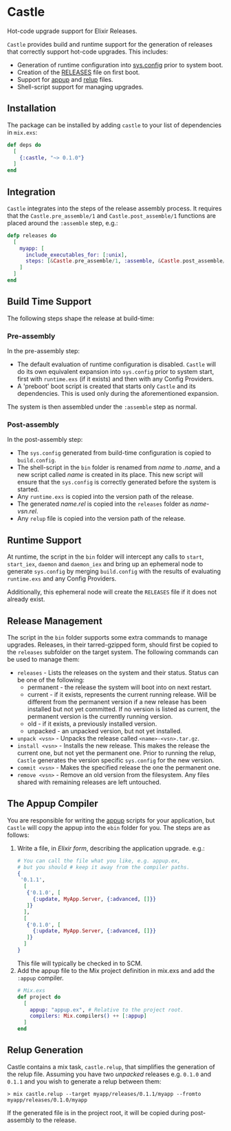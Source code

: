 # Castle

Hot-code upgrade support for Elixir Releases.

`Castle` provides build and runtime support for the generation of releases that correctly support hot-code upgrades. This includes:

  - Generation of runtime configuration into 
    [sys.config](https://www.erlang.org/doc/man/config.html#sys.config) prior to
    system boot.
  - Creation of the [RELEASES](https://www.erlang.org/doc/man/release_handler.html#description)
    file on first boot.
  - Support for [appup](https://www.erlang.org/doc/man/appup.html) and 
    [relup](https://www.erlang.org/doc/man/relup.html) files.
  - Shell-script support for managing upgrades.


## Installation

The package can be installed by adding `castle` to your list of dependencies in
`mix.exs`:

```elixir
def deps do
  [
    {:castle, "~> 0.1.0"}
  ]
end
```

## Integration

`Castle` integrates into the steps of the release assembly process. It requires
that the `Castle.pre_assemble/1` and `Castle.post_assemble/1` functions are
placed around the `:assemble` step, e.g.:

```elixir
defp releases do
  [
    myapp: [
      include_executables_for: [:unix],
      steps: [&Castle.pre_assemble/1, :assemble, &Castle.post_assemble/1, :tar]
    ]
  ]
end
```

## Build Time Support

The following steps shape the release at build-time:

### Pre-assembly

In the pre-assembly step:

  - The default evaluation of runtime configuration is disabled. `Castle` will
    do its own equivalent expansion into `sys.config` prior to system start,
    first with `runtime.exs` (if it exists) and then with any Config Providers.
  - A 'preboot' boot script is created that starts only `Castle` and its
    dependencies. This is used only during the aforementioned expansion.

The system is then assembled under the `:assemble` step as normal.

### Post-assembly

In the post-assembly step:

  - The `sys.config` generated from build-time configuration is copied to 
    `build.config`.
  - The shell-script in the `bin` folder is renamed from _name_ to _.name_, and
    a new script called _name_ is created in its place. This new script will
    ensure that the `sys.config` is correctly generated before the system is 
    started.
  - Any `runtime.exs` is copied into the version path of the release.
  - The generated _name.rel_ is copied into the `releases` folder as _name-vsn.rel_.
  - Any `relup` file is copied into the version path of the release.

## Runtime Support

At runtime, the script in the `bin` folder will intercept any calls to `start`,
`start_iex`, `daemon` and `daemon_iex` and bring up an ephemeral node to generate
`sys.config` by merging `build.config` with the results of evaluating `runtime.exs`
and any Config Providers.

Additionally, this ephemeral node will create the `RELEASES` file if it does not
already exist.

## Release Management

The script in the `bin` folder supports some extra commands to manage upgrades.
Releases, in their tarred-gzipped form, should first be copied to the `releases`
subfolder on the target system. The following commands can be used to manage
them:

  - `releases` - Lists the releases on the system and their status. Status can
    be one of the following:
    - permanent - the release the system will boot into on next restart.
    - current - if it exists, represents the current running release. Will be
      different from the permanent version if a new release has been installed
      but not yet committed. If no version is listed as current, the permanent
      version is the currently running version.
    - old - if it exists, a previously installed version.
    - unpacked - an unpacked version, but not yet installed.
  - `unpack <vsn>` - Unpacks the release called `<name>-<vsn>.tar.gz`.
  - `install <vsn>` - Installs the new release. This makes the release the
    current one, but not yet the permanent one. Prior to running the relup,
    `Castle` generates the version specific `sys.config` for the new version.
  - `commit <vsn>` - Makes the specified release the one the permanent one.
  - `remove <vsn>` - Remove an old version from the filesystem. Any files
    shared with remaining releases are left untouched.

## The Appup Compiler

You are responsible for writing the [appup](https://www.erlang.org/doc/man/appup.html)
scripts for your application, but `Castle` will copy the appup into the `ebin` folder
for you. The steps are as follows:

1. Write a file, in _Elixir form_, describing the application upgrade. e.g.:
   ```elixir
   # You can call the file what you like, e.g. appup.ex, 
   # but you should # keep it away from the compiler paths.
   {
    '0.1.1',
     [
      {'0.1.0', [
        {:update, MyApp.Server, {:advanced, []}}
      ]}
     ],
     [
      {'0.1.0', [
        {:update, MyApp.Server, {:advanced, []}}
      ]}
     ]
   }
   ```
   This file will typically be checked in to SCM.
2. Add the appup file to the Mix project definition in mix.exs and add the
   `:appup` compiler.
   ```elixir
   # Mix.exs
   def project do
     [
       appup: "appup.ex", # Relative to the project root.
       compilers: Mix.compilers() ++ [:appup]
     ]
   end
   ```
   
## Relup Generation

Castle contains a mix task, `castle.relup`, that simplifies the generation of
the relup file. Assuming you have two _unpacked_ releases e.g. `0.1.0` and `0.1.1` 
and you wish to generate a relup between them:

```shell
> mix castle.relup --target myapp/releases/0.1.1/myapp --fromto myapp/releases/0.1.0/myapp
```

If the generated file is in the project root, it will be copied during 
post-assembly to the release.